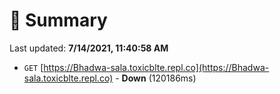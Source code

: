 # 📖 Summary
Last updated: **7/14/2021, 11:40:58 AM**

- `GET` [https://Bhadwa-sala.toxicblte.repl.co](https://Bhadwa-sala.toxicblte.repl.co) - **Down** (120186ms)
